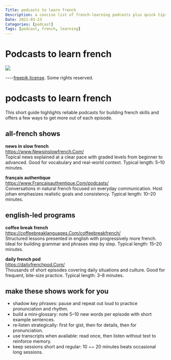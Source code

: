 ```yaml
---
Title: podcasts to learn french
Description: a concise list of french-learning podcasts plus quick tips on how to use them well
Date: 2021-03-23
Categories: [podcast]
Tags: [podcast, french, learning]
---
```


# Podcasts to learn french

![](https://i.Imgur.Com/vmqyx53.Jpg)

----[freepik license](https://br.Freepik.Com/vetores-gratis/pequenos-homens-e-mulheres-ouvindo-radio-ou-transmitindo-ilustracao-plana-ilustracao-de-desenho-animado_12699866.Htm#page=1&query=podcast&position=37). Some rights reserved.

# podcasts to learn french

This short guide highlights reliable podcasts for building french skills and offers a few ways to get more out of each episode.

## all‑french shows

**news in slow french**  
<https://www.Newsinslowfrench.Com/>  
Topical news explained at a clear pace with graded levels from beginner to advanced. Good for vocabulary and real-world context. Typical length: 5–10 minutes.

**français authentique**  
<https://www.Francaisauthentique.Com/podcasts/>  
Conversations in natural french focused on everyday communication. Host johan emphasizes realistic goals and consistency. Typical length: 10–20 minutes.

## english‑led programs

**coffee break french**  
<https://coffeebreaklanguages.Com/coffeebreakfrench/>  
Structured lessons presented in english with progressively more french. Ideal for building grammar and phrases step by step. Typical length: 15–20 minutes.

**daily french pod**  
<https://dailyfrenchpod.Com/>  
Thousands of short episodes covering daily situations and culture. Good for frequent, bite-size practice. Typical length: 3–8 minutes.

## make these shows work for you

- shadow key phrases: pause and repeat out loud to practice pronunciation and rhythm.  
- build a mini‑glossary: note 5–10 new words per episode with short example sentences.  
- re‑listen strategically: first for gist, then for details, then for pronunciation.  
- use transcripts when available: read once, then listen without text to reinforce memory.  
- keep sessions short and regular: 10 ~~ 20 minutes beats occasional long sessions.
